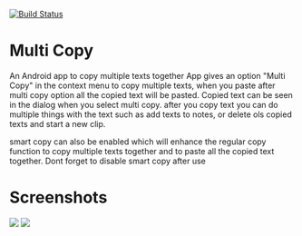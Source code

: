 [![Build Status](https://travis-ci.org/Rishabhk07/multi-copy.svg?branch=master)](https://travis-ci.org/Rishabhk07/multi-copy)
# Multi Copy
An Android app to copy multiple texts together
App gives an option "Multi Copy" in the context menu to copy multiple texts, when you paste after multi copy option all the copied text will be pasted.
Copied text can be seen in the dialog when you select multi copy.
after you copy text you can do multiple things with the text such as add texts to notes, or delete ols copied texts and start a new clip.

smart copy can also be enabled which will enhance the regular copy function to copy multiple texts together and to paste all the copied text together. Dont forget to disable smart copy after use

# Screenshots

![](https://github.com/Rishabhk07/multi-copy/blob/master/screenshots/rsz_screenshot_showtext.png)
![](https://github.com/Rishabhk07/multi-copy/blob/master/screenshots/smaller%20pics/rsz_1screenshots_notes.png)


